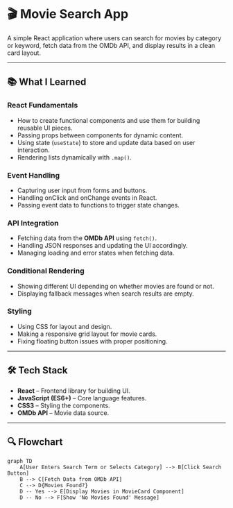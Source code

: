 # 🎬 Movie Search App

A simple React application where users can search for movies by category or keyword, fetch data from the OMDb API, and display results in a clean card layout.  

---

## 📚 What I Learned

### **React Fundamentals**
- How to create functional components and use them for building reusable UI pieces.
- Passing props between components for dynamic content.
- Using state (`useState`) to store and update data based on user interaction.
- Rendering lists dynamically with `.map()`.

### **Event Handling**
- Capturing user input from forms and buttons.
- Handling onClick and onChange events in React.
- Passing event data to functions to trigger state changes.

### **API Integration**
- Fetching data from the **OMDb API** using `fetch()`.
- Handling JSON responses and updating the UI accordingly.
- Managing loading and error states when fetching data.

### **Conditional Rendering**
- Showing different UI depending on whether movies are found or not.
- Displaying fallback messages when search results are empty.

### **Styling**
- Using CSS for layout and design.
- Making a responsive grid layout for movie cards.
- Fixing floating button issues with proper positioning.

---

## 🛠 Tech Stack
- **React** – Frontend library for building UI.
- **JavaScript (ES6+)** – Core language features.
- **CSS3** – Styling the components.
- **OMDb API** – Movie data source.

---

## 🔍 Flowchart

```mermaid
graph TD
    A[User Enters Search Term or Selects Category] --> B[Click Search Button]
    B --> C[Fetch Data from OMDb API]
    C --> D{Movies Found?}
    D -- Yes --> E[Display Movies in MovieCard Component]
    D -- No --> F[Show 'No Movies Found' Message]

